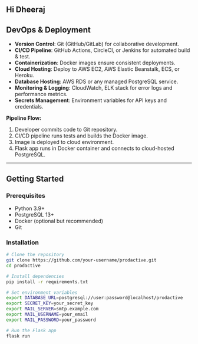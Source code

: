 Hi Dheeraj
---

## DevOps & Deployment
- **Version Control**: Git (GitHub/GitLab) for collaborative development.
- **CI/CD Pipeline**: GitHub Actions, CircleCI, or Jenkins for automated build & test.
- **Containerization**: Docker images ensure consistent deployments.
- **Cloud Hosting**: Deploy to AWS EC2, AWS Elastic Beanstalk, ECS, or Heroku.
- **Database Hosting**: AWS RDS or any managed PostgreSQL service.
- **Monitoring & Logging**: CloudWatch, ELK stack for error logs and performance metrics.
- **Secrets Management**: Environment variables for API keys and credentials.

**Pipeline Flow:**
1. Developer commits code to Git repository.
2. CI/CD pipeline runs tests and builds the Docker image.
3. Image is deployed to cloud environment.
4. Flask app runs in Docker container and connects to cloud-hosted PostgreSQL.

---

## Getting Started

### Prerequisites
- Python 3.9+
- PostgreSQL 13+
- Docker (optional but recommended)
- Git

### Installation
```bash
# Clone the repository
git clone https://github.com/your-username/prodactive.git
cd prodactive

# Install dependencies
pip install -r requirements.txt

# Set environment variables
export DATABASE_URL=postgresql://user:password@localhost/prodactive
export SECRET_KEY=your_secret_key
export MAIL_SERVER=smtp.example.com
export MAIL_USERNAME=your_email
export MAIL_PASSWORD=your_password

# Run the Flask app
flask run
